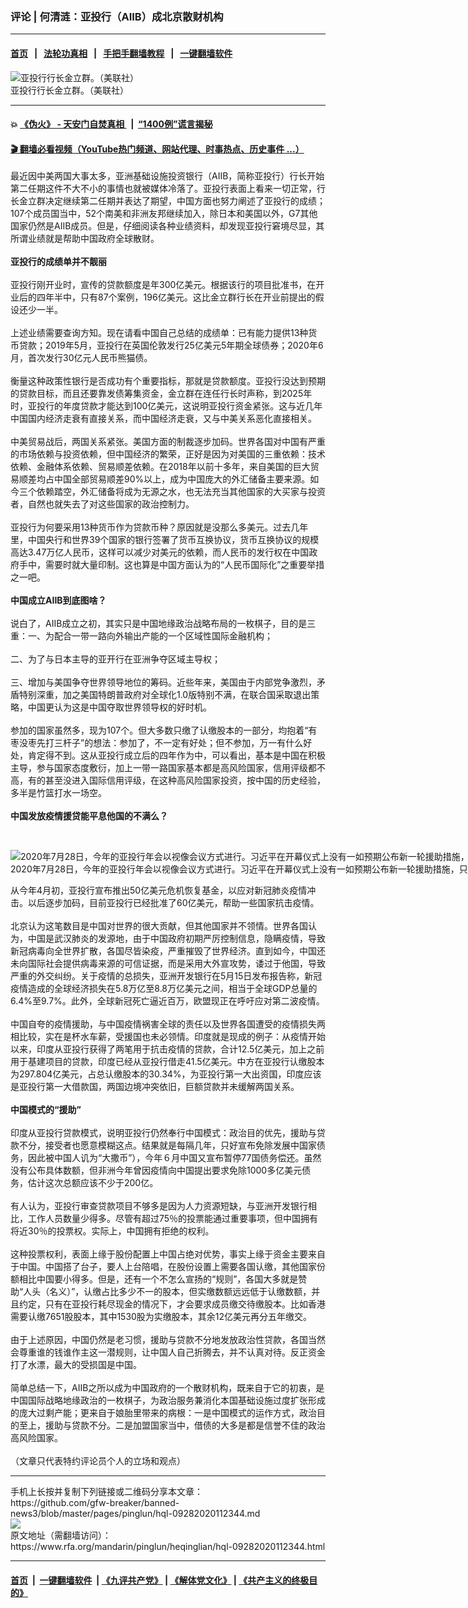 ### 评论 | 何清涟：亚投行（AIIB）成北京散财机构  
------------------------

#### [首页](https://github.com/gfw-breaker/banned-news3/blob/master/README.md) &nbsp;&nbsp;|&nbsp;&nbsp; [法轮功真相](https://github.com/begood0513/basic/blob/master/README.md)  &nbsp;&nbsp;|&nbsp;&nbsp; [手把手翻墙教程](https://github.com/gfw-breaker/guides/wiki)  &nbsp;&nbsp;|&nbsp;&nbsp; [一键翻墙软件](https://github.com/gfw-breaker/nogfw/blob/master/README.md)  



<div id="headerimg">
 <img alt="亚投行行长金立群。（美联社）" src="https://www.rfa.org/mandarin/pinglun/heqinglian/hql-09282020112344.html/AP_994253179155.jpg/@@images/3064dfac-e2d4-4dca-bad2-145c8ded10a8.jpeg" title="亚投行行长金立群。（美联社）"/>
 <div id="headerimgcontents">
  <div id="headerimgcaption">
   <span>
    亚投行行长金立群。（美联社）
   </span>
   <!-- zoomattribute -->
  </div>
  <!-- headerimgcaption -->
 </div>
 <!-- headerimagecontents -->
</div>

<hr/>


#### 💥 [《伪火》 - 天安门自焚真相 ](http://158.247.195.190:10000/videos/blog/weihuo.html)&nbsp; |&nbsp; [“1400例”谎言揭秘  ](http://158.247.195.190:10000/videos/blog/jiexi1400.html)

#### [ 🎬  翻墙必看视频（YouTube热门频道、网站代理、时事热点、历史事件 ...）](https://github.com/gfw-breaker/links/blob/master/banned.md)

<div id="storytext">
 <div>
  <div class="slot_header">
  </div>
 </div>
 <p>
  最近因中美两国大事太多，亚洲基础设施投资银行（AIIB，简称亚投行）行长开始第二任期这件不大不小的事情也就被媒体冷落了。亚投行表面上看来一切正常，行长金立群决定继续第二任期并表达了期望，中国方面也努力阐述了亚投行的成绩；107个成员国当中，52个南美和非洲友邦继续加入，除日本和美国以外，G7其他国家仍然是AIIB成员。但是，仔细阅读各种业绩资料，却发现亚投行窘境尽显，其所谓业绩就是帮助中国政府全球散财。
  <br/>
  <b>
   <br/>
   亚投行的成绩单并不靓丽
  </b>
  <br/>
  <br/>
  亚投行刚开业时，宣传的贷款额度是年300亿美元。根据该行的项目批准书，在开业后的四年半中，只有87个案例，196亿美元。这比金立群行长在开业前提出的假设还少一半。
  <br/>
  <br/>
  上述业绩需要查询方知。现在请看中国自己总结的成绩单：已有能力提供13种货币贷款；2019年5月，亚投行在英国伦敦发行25亿美元5年期全球债券；2020年6月，首次发行30亿元人民币熊猫债。
  <br/>
  <br/>
  衡量这种政策性银行是否成功有个重要指标，那就是贷款额度。亚投行没达到预期的贷款目标，而且还要靠发债筹集资金，金立群在连任行长时声称，到2025年时，亚投行的年度贷款才能达到100亿美元，这说明亚投行资金紧张。这与近几年中国国内经济走衰有直接关系，而中国经济走衰，又与中美关系恶化直接相关。
  <br/>
  <br/>
  中美贸易战后，两国关系紧张。美国方面的制裁逐步加码。世界各国对中国有严重的市场依赖与投资依赖，但中国经济的繁荣，正好是因为对美国的三重依赖：技术依赖、金融体系依赖、贸易顺差依赖。在2018年以前十多年，来自美国的巨大贸易顺差均占中国全部贸易顺差90%以上，成为中国庞大的外汇储备主要来源。如今三个依赖踏空，外汇储备将成为无源之水，也无法充当其他国家的大买家与投资者，自然也就失去了对这些国家的政治控制力。
  <br/>
  <br/>
  亚投行为何要采用13种货币作为贷款币种？原因就是没那么多美元。过去几年里，中国央行和世界39个国家的银行签署了货币互换协议，货币互换协议的规模高达3.47万亿人民币，这样可以减少对美元的依赖，而人民币的发行权在中国政府手中，需要时就大量印制。这也算是中国方面认为的“人民币国际化”之重要举措之一吧。
  <br/>
  <br/>
  <b>
   中国成立AIIB到底图啥？
   <br/>
  </b>
  <br/>
  说白了，AIIB成立之初，其实只是中国地缘政治战略布局的一枚棋子，目的是三重：一、为配合一带一路向外输出产能的一个区域性国际金融机构；
  <br/>
  <br/>
  二、为了与日本主导的亚开行在亚洲争夺区域主导权；
  <br/>
  <br/>
  三、增加与美国争夺世界领导地位的筹码。近些年来，美国由于内部党争激烈，矛盾特别深重，加之美国特朗普政府对全球化1.0版特别不满，在联合国采取退出策略，中国更认为这是中国夺取世界领导权的好时机。
  <br/>
  <br/>
  参加的国家虽然多，现为107个。但大多数只缴了认缴股本的一部分，均抱着“有枣没枣先打三杆子”的想法：参加了，不一定有好处；但不参加，万一有什么好处，肯定得不到。这从亚投行成立后的四年作为中，可以看出，基本是中国在积极主导，参与国家态度敷衍，加上一带一路国家基本都是高风险国家，信用评级都不高，有的甚至没进入国际信用评级，在这种高风险国家投资，按中国的历史经验，多半是竹篮打水一场空。
  <br/>
  <br/>
  <b>
   中国发放疫情援贷能平息他国的不满么？
  </b>
 </p>
 <p>
  <b>
  </b>
  <br/>
  <div class="image-inline captioned" style="width:1500px;">
   <div style="width:1500px;">
    <img alt="2020年7月28日，今年的亚投行年会以视像会议方式进行。习近平在开幕仪式上没有一如预期公布新一轮援助措施，只重申，中国支持多边主义合作。（路透社/视频截图）" src="https://www.rfa.org/mandarin/yataibaodao/jingmao/gf1-07292020072904.html/xijinping.jpg" title="2020年7月28日，今年的亚投行年会以视像会议方式进行。习近平在开幕仪式上没有一如预期公布新一轮援助措施，只重申，中国支持多边主义合作。（路透社/视频截图）"/>
   </div>
   <div class="image-caption">
    <span style="width:1500px;">
     2020年7月28日，今年的亚投行年会以视像会议方式进行。习近平在开幕仪式上没有一如预期公布新一轮援助措施，只重申，中国支持多边主义合作。（路透社/视频截图）
    </span>
    <span class="copyright">
    </span>
   </div>
  </div>
 </p>
 <p>
  从今年4月初，亚投行宣布推出50亿美元危机恢复基金，以应对新冠肺炎疫情冲击。以后逐步加码，目前亚投行已经批准了60亿美元，帮助一些国家抗击疫情。
  <br/>
  <br/>
  北京认为这笔数目是中国对世界的很大贡献，但其他国家并不领情。世界各国认为，中国是武汉肺炎的发源地，由于中国政府初期严厉控制信息，隐瞒疫情，导致新冠病毒向全世界扩散，各国尽皆染疫，严重摧毁了世界经济。直到如今，中国还未向国际社会提供病毒来源的可信证据，而是采用大外宣攻势，诿过于他国，导致严重的外交纠纷。关于疫情的总损失，亚洲开发银行在5月15日发布报告称，新冠疫情造成的全球经济损失在5.8万亿至8.8万亿美元之间，相当于全球GDP总量的6.4%至9.7%。此外，全球新冠死亡逼近百万，欧盟现正在呼吁应对第二波疫情。
  <br/>
  <br/>
  中国自夸的疫情援助，与中国疫情祸害全球的责任以及世界各国遭受的疫情损失两相比较，实在是杯水车薪，受援国也未必领情。印度就是现成的例子：从疫情开始以来，印度从亚投行获得了两笔用于抗击疫情的贷款，合计12.5亿美元，加上之前用于基建项目的贷款，印度已经从亚投行借走41.5亿美元。中方在亚投行认缴股本为297.804亿美元，占总认缴股本的30.34%，为亚投行第一大出资国，印度应该是亚投行第一大借款国，两国边境冲突依旧，巨额贷款并未缓解两国关系。
  <br/>
  <br/>
  <b>
   中国模式的“援助”
  </b>
  <br/>
  <br/>
  印度从亚投行贷款模式，说明亚投行仍然奉行中国模式：政治目的优先，援助与贷款不分，接受者也愿意模糊这点。结果就是每隔几年，只好宣布免除发展中国家债务，因此被中国人讥为“大撒币”），今年６月中国又宣布暂停77国债务偿还。虽然没有公布具体数额，但非洲今年曾因疫情向中国提出要求免除1000多亿美元债务，估计这次总额应该不少于200亿。
  <br/>
  <br/>
  有人认为，亚投行审查贷款项目不够多是因为人力资源短缺，与亚洲开发银行相比，工作人员数量少得多。尽管有超过75％的投票能通过重要事项，但中国拥有将近30％的投票权。实际上，中国拥有拒绝的权利。
  <br/>
  <br/>
  这种投票权利，表面上缘于股份配置上中国占绝对优势，事实上缘于资金主要来自于中国。中国搭了台子，要人上台陪唱，在股份设置上需要各国认缴，其他国家份额相比中国要小得多。但是，还有一个不怎么宣扬的“规则”，各国大多就是赞助“人头（名义）”，认缴占比多少不一的股本，但实缴数额远远低于认缴数额，并且约定，只有在亚投行耗尽现金的情况下，才会要求成员缴交待缴股本。比如香港需要认缴7651股股本，其中1530股为实缴股本，其余12亿美元再分五年缴交。
  <br/>
  <br/>
  由于上述原因，中国仍然是老习惯，援助与贷款不分地发放政治性贷款，各国当然会尊重谁的钱谁作主这一潜规则，让中国人自己折腾去，并不认真对待。反正资金打了水漂，最大的受损国是中国。
  <br/>
  <br/>
  简单总结一下，AIIB之所以成为中国政府的一个散财机构，既来自于它的初衷，是中国国际战略地缘政治的一枚棋子，为政治服务兼消化本国基础设施过度扩张形成的庞大过剩产能；更来自于娘胎里带来的病根：一是中国模式的运作方式，政治目的至上，援助与贷款不分。二是加盟国家当中，借债的大多是都是信誉不佳的政治高风险国家。
  <br/>
  <br/>
  （文章只代表特约评论员个人的立场和观点）
 </p>
</div>

<hr/>
手机上长按并复制下列链接或二维码分享本文章：<br/>
https://github.com/gfw-breaker/banned-news3/blob/master/pages/pinglun/hql-09282020112344.md <br/>
<a href='https://github.com/gfw-breaker/banned-news3/blob/master/pages/pinglun/hql-09282020112344.md'><img src='https://github.com/gfw-breaker/banned-news3/blob/master/pages/pinglun/hql-09282020112344.md.png'/></a> <br/>
原文地址（需翻墙访问）：https://www.rfa.org/mandarin/pinglun/heqinglian/hql-09282020112344.html


------------------------
#### [首页](https://github.com/gfw-breaker/banned-news3/blob/master/README.md) &nbsp;|&nbsp; [一键翻墙软件](https://github.com/gfw-breaker/nogfw/blob/master/README.md) &nbsp;| [《九评共产党》](https://github.com/gfw-breaker/9ping.md/blob/master/README.md#九评之一评共产党是什么) | [《解体党文化》](https://github.com/gfw-breaker/jtdwh.md/blob/master/README.md) | [《共产主义的终极目的》](https://github.com/gfw-breaker/gczydzjmd.md/blob/master/README.md)


<img src='http://gfw-breaker.win/banned-news3/pages/pinglun/hql-09282020112344.md' width='0px' height='0px'/>